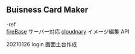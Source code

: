 ## Buisness Card Maker

-ref  
[fireBase](https://firebase.google.com/?authuser=0) サーバー対応
[cloudnary](https://cloudinary.com/) イメージ編集 API

20210126 login 画面土台作成
